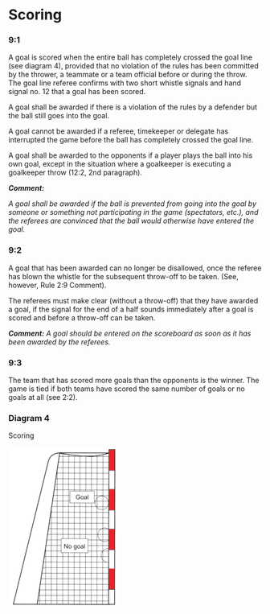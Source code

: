 # Scoring

### 9:1
A goal is scored when the entire ball has completely crossed the goal line (see diagram
4), provided that no violation of the rules has been committed by the thrower, a
teammate or a team official before or during the throw. The goal line referee confirms
with two short whistle signals and hand signal no. 12 that a goal has been scored.

A goal shall be awarded if there is a violation of the rules by a defender but the ball still
goes into the goal.

A goal cannot be awarded if a referee, timekeeper or delegate has interrupted the game
before the ball has completely crossed the goal line.

A goal shall be awarded to the opponents if a player plays the ball into his own goal,
except in the situation where a goalkeeper is executing a goalkeeper throw (12:2, 2nd
paragraph).

***Comment:***

*A goal shall be awarded if the ball is prevented from going into the goal by someone or
something not participating in the game (spectators, etc.), and the referees are convinced that
the ball would otherwise have entered the goal.*

### 9:2
A goal that has been awarded can no longer be disallowed, once the referee has blown
the whistle for the subsequent throw-off to be taken. (See, however, Rule 2:9 Comment).

The referees must make clear (without a throw-off) that they have awarded a goal, if the
signal for the end of a half sounds immediately after a goal is scored and before a
throw-off can be taken.

***Comment:***
*A goal should be entered on the scoreboard as soon as it has been awarded by the referees.*

### 9:3
The team that has scored more goals than the opponents is the winner. The game is tied
if both teams have scored the same number of goals or no goals at all (see 2:2). 

### Diagram 4
Scoring

![Scoring](../diagrams/diagram4.png)
